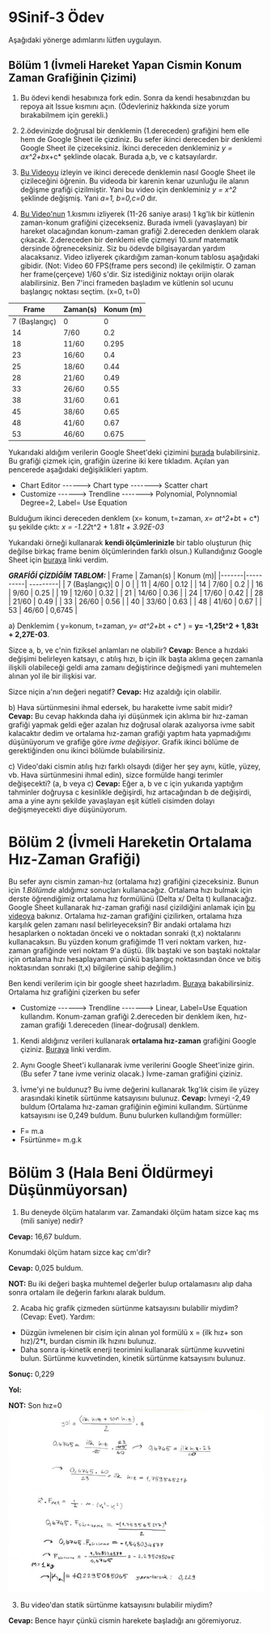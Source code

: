 # 9Sinif-3 Ödev

Aşağıdaki yönerge adımlarını lütfen uygulayın. 

## Bölüm 1 (İvmeli Hareket Yapan Cismin Konum Zaman Grafiğinin Çizimi)

1) Bu ödevi kendi hesabınıza fork edin. Sonra da kendi hesabınızdan bu repoya ait Issue kısmını açın. (Ödevleriniz hakkında size yorum bırakabilmem için gerekli.) 

2) 2.ödevinizde doğrusal bir denklemin (1.dereceden) grafiğini hem elle hem de Google Sheet ile çizdiniz. Bu sefer ikinci dereceden bir denklemi Google Sheet ile çizeceksiniz. İkinci dereceden denkleminiz *y = ax^2+b*x+c* şeklinde olacak. Burada a,b, ve c katsayılardır. 
3) [Bu Videoyu](https://www.youtube.com/watch?v=--1-cfnicJ8) izleyin ve ikinci derecede denklemin nasıl Google Sheet ile çizileceğini öğrenin. Bu videoda bir karenin kenar uzunluğu ile alanın değişme grafiği çizilmiştir. Yani bu video için denkleminiz *y = x^2* şeklinde değişmiş. Yani *a=1, b=0,c=0* dır. 

4) [Bu Video'nun](https://www.youtube.com/watch?v=fhIL18aHg8s&feature=youtu.be) 1.kısmını izliyerek (11-26 saniye arası) 1 kg'lık bir kütlenin  zaman-konum grafiğini çizecekseniz. Burada ivmeli (yavaşlayan) bir hareket olacağından konum-zaman grafiği 2.dereceden denklem olarak çıkacak. 2.dereceden bir denklemi elle çizmeyi 10.sınıf matematik dersinde öğreneceksiniz. Siz bu ödevde bilgisayardan yardım alacaksanız. Video izliyerek çıkardığım zaman-konum tablosu aşağıdaki gibidir. (Not: Video 60 FPS(frame pers second) ile çekilmiştir. O zaman her frame(çerçeve) 1/60 s'dir. Siz istediğiniz noktayı orijin olarak alabilirsiniz. Ben 7'inci frameden başladım ve kütlenin sol ucunu başlangıç noktası seçtim. (x=0, t=0) 

| Frame | Zaman(s) | Konum (m)|
|-------|----------| ---------|
| 7 (Başlangıç)| 0 |   0      |
| 14    | 7/60     |   0.2    |
| 18    | 11/60    |   0.295  |
| 23    | 16/60    |   0.4    |
| 25    | 18/60    |   0.44   |
| 28    | 21/60    |   0.49   |
| 33    | 26/60    |   0.55   |
| 38    | 31/60    |   0.61   | 
| 45    | 38/60    |   0.65   |
| 48    | 41/60    |   0.67   |
| 53    | 46/60    |   0.675  |

Yukarıdaki aldığım verilerin Google Sheet'deki çizimini [burada](https://docs.google.com/spreadsheets/d/1PFojWqpQKHUI6shl7_bbvQSjrb3AS6kleerbCbNNWVg/edit?usp=sharing) bulabilirsiniz. Bu grafiği çizmek için, grafiğin üzerine iki kere tıkladım. Açılan yan pencerede aşağıdaki değişiklikleri yaptım. 
*   Chart Editor ------> Chart type -------> Scatter chart
*   Customize ------> Trendline -------> Polynomial,  Polynnomial Degree=2, Label= Use Equation

Bulduğum ikinci dereceden denklem (x= konum, t=zaman, *x= at^2+b*t + c*) şu şekilde çıktı:
*x = -1.22*t^2 + 1.81*t + 3.92E-03*             

Yukarıdaki örneği kullanarak **kendi ölçümlerinizle** bir tablo oluşturun (hiç değilse birkaç frame benim ölçümlerinden farklı olsun.) Kullandığınız Google Sheet için [buraya](https://docs.google.com/spreadsheets/d/18M6OZoqBt7-vSQClRzC6GVjXPt2PfNbiiZ3y4GUEAzg/edit?usp=sharing) linki verdim. 

***GRAFİĞİ ÇİZDİĞİM TABLOM:***
| Frame | Zaman(s) | Konum (m)|
|-------|----------| ---------|
| 7 (Başlangıç)| 0 |   0      |
| 11    | 4/60     |   0.12   |
| 14    | 7/60     |   0.2    | 
| 16    | 9/60     |   0.25   |
| 19    | 12/60    |   0.32   |
| 21    | 14/60    |   0.36   |
| 24    | 17/60    |   0.42   |
| 28    | 21/60    |   0.49   | 
| 33    | 26/60    |   0.56   |
| 40    | 33/60    |   0.63   |
| 48    | 41/60    |   0.67   |
| 53    | 46/60    |   0,6745 |

a) Denklemim  ( y=konum, t=zaman, *y= at^2+b*t + c* ) = **y= -1,25t^2 + 1,83t + 2,27E-03**. 

Sizce a, b, ve c'nin fiziksel anlamları ne olabilir?  **Cevap:**  Bence a hızdaki değişimi belirleyen katsayı, c atılış hızı, b için ilk başta aklıma geçen zamanla ilişkili olabileceği geldi ama zamanı değiştirince değişmedi yani muhtemelen alınan yol ile bir ilişkisi var.

Sizce niçin a'nın değeri negatif?  **Cevap:** Hız azaldığı için olabilir. 

b) Hava sürtünmesini ihmal edersek, bu harakette ivme sabit midir?  
**Cevap:** Bu cevap hakkında daha iyi düşünmek için aklıma bir hız-zaman grafiği yapmak geldi eğer azalan hız doğrusal olarak azalıyorsa ivme sabit kalacaktır dedim ve ortalama hız-zaman grafiği yaptım hata yapmadığımı düşünüyorum ve grafiğe göre *ivme değişiyor*. Grafik ikinci bölüme de gerektiğinden onu ikinci bölümde bulabilirsiniz.

c) Video'daki cismin atılış hızı farklı olsaydı (diğer her şey aynı, kütle, yüzey, vb. Hava sürtünmesini ihmal edin), sizce formülde hangi terimler değişecekti? (a, b veya c)  **Cevap:** Eğer a, b ve c için yukarıda yaptığım tahminler doğruysa c kesinlikle değişirdi, hız artacağından b de değişirdi, ama a yine aynı şekilde yavaşlayan eşit kütleli cisimden dolayı değişmeyecekti diye düşünüyorum. 

# Bölüm 2 (İvmeli Hareketin Ortalama Hız-Zaman Grafiği)
Bu sefer aynı cismin zaman-hız (ortalama hız) grafiğini çizeceksiniz. Bunun için *1.Bölümde* aldığımız sonuçları kullanacağız. Ortalama hızı bulmak için derste öğrendiğimiz ortalama hız formülünü (Delta x/ Delta t) kullanacağız. Google Sheet kullanarak hız-zaman grafiği nasıl çizildiğini anlamak için  [bu videoya](https://www.youtube.com/watch?v=67IsHRmcmfE&t) bakınız. Ortalama hız-zaman grafiğini çizilirken, ortalama hıza karşılık gelen zamanı nasıl belirleyeceksin? Bir andaki  ortalama hızı hesaplarken o noktadan önceki ve o noktadan sonraki (t,x) noktalarını kullanacaksın. Bu yüzden konum grafiğimde 11 veri noktam varken, hız-zaman grafiğinde veri noktam 9'a düştü. (İlk baştaki ve son baştaki noktalar için ortalama hızı hesaplayamam çünkü başlangıç noktasından önce ve bitiş noktasından sonraki (t,x) bilgilerine sahip değilim.)

Ben kendi verilerim için bir google sheet hazırladım. [Buraya](https://docs.google.com/spreadsheets/d/1fFw-F2NP9XpglTTEkqOjZETT7lD0iE9sqH3Da-srS9w/edit?usp=sharing) bakabilirsiniz. Ortalama hız grafiğini çizerken bu sefer 
*   Customize ------> Trendline -------> Linear, Label=Use Equation
kullandım. Konum-zaman grafiği 2.dereceden bir denklem iken, hız-zaman grafiği 1.dereceden (linear-doğrusal) denklem. 

1) Kendi aldığınız verileri kullanarak **ortalama hız-zaman** grafiğini Google çiziniz. [Buraya](https://docs.google.com/spreadsheets/d/1D0vh_vXDR_nFrfwGKrEHMXR1EtZW8Bft_MhmrsMVVLg/edit?usp=sharing) linki verdim.

2) Aynı Google Sheet'i kullanarak ivme verilerini Google Sheet'inize girin. (Bu sefer 7 tane ivme veriniz olacak.) İvme-zaman grafiğini çiziniz.

3) İvme'yi ne buldunuz? Bu ivme değerini kullanarak 1kg'lık cisim ile yüzey arasındaki kinetik sürtünme katsayısını bulunuz. 
**Cevap:** İvmeyi -2,49 buldum (Ortalama hız-zaman grafiğinin eğimini kullandım. Sürtünme katsayısını ise 0,249 buldum. Bunu bulurken kullandığım formüller:
* F= m.a
* Fsürtünme= m.g.k

# Bölüm 3 (Hala Beni Öldürmeyi Düşünmüyorsan)
1) Bu deneyde ölçüm hatalarım var. 
Zamandaki ölçüm hatam sizce kaç ms (mili saniye) nedir?

**Cevap:** 16,67 buldum.

Konumdaki ölçüm hatam sizce kaç cm'dir? 

**Cevap:** 0,025 buldum.

**NOT:** Bu iki değeri başka muhtemel değerler bulup ortalamasını alıp daha sonra ortalam ile değerin farkını alarak buldum.

2) Acaba hiç grafik çizmeden sürtünme katsayısını bulabilir miydim?  (Cevap: Evet). 
Yardım:
* Düzgün ivmelenen bir cisim için alınan yol formülü x = (ilk hız+ son hız)/2*t, burdan cismin ilk hızını bulunuz. 
* Daha sonra iş-kinetik enerji teorimini kullanarak sürtünme kuvvetini bulun. Sürtünme kuvvetinden, kinetik sürtünme katsayısını bulunuz.

**Sonuç:** 0,229

**Yol:**

**NOT:** Son hız=0
![](https://github.com/EmreBurhan/9Sinif-3Odev/blob/master/%C3%A7%C3%B6z%C3%BCm.jpeg?raw=true)


3) Bu video'dan statik sürtünme katsayısını bulabilir miydim? 

**Cevap:** Bence hayır çünkü cismin harekete başladığı anı göremiyoruz.
